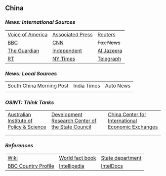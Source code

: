 ## China ##

### _News: International Sources_ ###
|   |   |   |
| --- | --- | --- |
| [Voice of America](https://www.voanews.com/search?search_api_fulltext=China&type=1&sort_by=publication_time) | [Associated Press](https://apnews.com/China) | [Reuters](https://www.reuters.com/places/china) |
| [BBC](https://www.bbc.com/news/world/asia/china) | [CNN](https://www.cnn.com/china) | ~~Fox News~~ |
| [The Guardian](https://www.theguardian.com/world/china)  | [Independent](https://www.independent.co.uk/topic/China) | [Al Jazeera](https://www.aljazeera.com/topics/country/china.html) |
| [RT](https://www.rt.com/tags/china/) | [NY Times](https://www.nytimes.com/search?query=china) | [Telegraph](https://www.telegraph.co.uk/china/) |

### _News: Local Sources_ ###
|   |   |   |
| --- | --- | --- |
| [South China Morning Post](https://www.scmp.com/news/china) | [India Times](https://timesofindia.indiatimes.com/world/china) | [Auto News](https://www.autonews.com/china) |
|  |  |  |

### _OSINT: Think Tanks_ ###
|  |  |  |
| --- | --- | --- |
| [Australian Institute of Policy & Science](https://www.aspi.org.au/search?topics=39&topic=China) | [Development Research Center of the State Council](http://www.drc.gov.cn/) | [China Center for International Economic Exchanges](http://english.cciee.org.cn/) |
| []() | []() | []() |
| []() | []() | []() |


### _References_ ###
|   |   |   |
| --- | --- | --- |
| [Wiki](https://en.wikipedia.org/wiki/China) | [World fact book](https://www.cia.gov/library/publications/the-world-factbook/geos/ch.html) | [State department](https://www.state.gov/countries-areas/china/) |
| [BBC Country Profile](https://www.bbc.com/news/world-asia-pacific-13017877) | [Intellipedia](https://intellipedia.intelink.gov/wiki/China) | [IntelDocs](https://inteldocs.intelink.gov/search/folder?q=China) |
